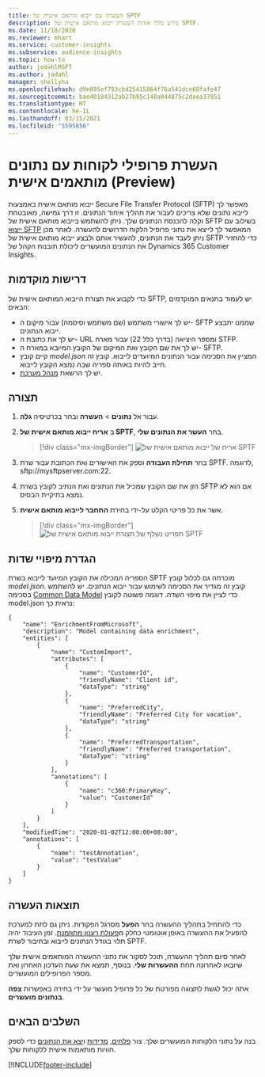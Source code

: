 ```yaml
---
title: העשרה עם ייבוא מותאם אישית של SPTF
description: מידע כללי אודות העשרת ייבוא מותאם אישית של SPTF.
ms.date: 11/18/2020
ms.reviewer: mhart
ms.service: customer-insights
ms.subservice: audience-insights
ms.topic: how-to
author: jodahlMSFT
ms.author: jodahl
manager: shellyha
ms.openlocfilehash: d9e095ef793cbd25415864f76a541dce68fafe47
ms.sourcegitcommit: bae40184312ab27b95c140a044875c2daea37951
ms.translationtype: HT
ms.contentlocale: he-IL
ms.lasthandoff: 03/15/2021
ms.locfileid: "5595856"
---
```

# <a name="enrich-customer-profiles-with-custom-data-preview"></a>העשרת פרופילי לקוחות עם נתונים מותאמים אישית (Preview)

ייבוא מותאם אישית באמצעות Secure File Transfer Protocol‏ (SFTP) מאפשר לך לייבא נתונים שלא צריכים לעבור את תהליך איחוד הנתונים. זו דרך גמישה, מאובטחת וקלה להכנסת הנתונים שלך. ניתן להשתמש בייבוא מותאם אישית של SFTP בשילוב עם [ייצוא SFTP](export-sftp.md) המאפשר לך לייצא את נתוני פרופיל הלקוח הדרושים להעשרה. לאחר מכן ניתן לעבד את הנתונים, להעשיר אותם ולבצע ייבוא מותאם אישית של SFTP כדי להחזיר את הנתונים המועשרים ליכולת תובנות הקהל של Dynamics 365 Customer Insights.

## <a name="prerequisites"></a>דרישות מוקדמות

כדי לקבוע את תצורת הייבוא המותאם אישית של SFTP, יש לעמוד בתנאים המוקדמים הבאים:

- יש לך אישורי משתמש (שם משתמש וסיסמה) עבור מיקום ה- SFTP שממנו יתבצע ייבוא הנתונים.
- יש לך את כתובת ה- URL ומספר היציאה (בדרך כלל 22) עבור מארח STFP.
- יש לך את שם הקובץ ואת המיקום של הקובץ המיובא במארח ה- SFTP.
- קיים קובץ *model.json* המציין את הסכימה עבור הנתונים המיועדים לייבוא. קובץ זה חייב להיות באותה ספריה שבה נמצא הקובץ לייבוא.
- יש לך הרשאת [מנהל מערכת](permissions.md#administrator).

## <a name="configuration"></a>תצורה

1. עבור אל **נתונים** > **העשרה** ובחר בכרטיסיה **גלה**.

1. ב **אריח ייבוא מותאם אישית של SPTF**, בחר **העשר את הנתונים שלי**.

   > [!div class="mx-imgBorder"]
   > ![אריח של ייבוא מותאם אישית של SPTF](media/SFTP_Custom_Import_tile.png "אריח של ייבוא מותאם אישית של SPTF")

1. בחר **תחילת העבודה** וספק את האישורים ואת הכתובת עבור שרת SPTF. לדוגמה, sftp://mysftpserver.com:22.

1. הזן את שם הקובץ שמכיל את הנתונים ואת הנתיב לקובץ בשרת SFTP אם הוא לא נמצא בתיקיית הבסיס.

1. אשר את כל פריטי הקלט על-ידי בחירת **התחבר לייבוא מותאם אישית**.

   > [!div class="mx-imgBorder"]
   > ![תפריט נשלף של תצורת ייבוא מותאם אישית של SPTF](media/SFTP_Custom_Import_Configuration_flyout.png "תפריט נשלף של תצורת ייבוא מותאם אישית של SPTF")

## <a name="defining-field-mappings"></a>הגדרת מיפויי שדות 

הספריה המכילה את הקובץ המיועד לייבוא בשרת SPTF מוכרחה גם לכלול קובץ *model.json*. קובץ זה מגדיר את הסכימה לשימוש עבור ייבוא הנתונים. יש להשתמש בסכימה [Common Data Model](/common-data-model/) כדי לציין את מיפוי השדה. דוגמה פשוטה לקובץ model.json נראית כך:

```
{
    "name": "EnrichmentFromMicrosoft",
    "description": "Model containing data enrichment",
    "entities": [
        {
            "name": "CustomImport",
            "attributes": [
                {
                    "name": "CustomerId",
                    "friendlyName": "Client id",
                    "dataType": "string"
                },
                {
                    "name": "PreferredCity",
                    "friendlyName": "Preferred City for vacation",
                    "dataType": "string"
                },
                {
                    "name": "PreferredTransportation",
                    "friendlyName": "Preferred transportation",
                    "dataType": "string"
                }
            ],
            "annotations": [
                {
                    "name": "c360:PrimaryKey",
                    "value": "CustomerId"
                }
            ]
        }
    ],
    "modifiedTime": "2020-01-02T12:00:00+08:00",
    "annotations": [
        {
            "name": "testAnnotation",
            "value": "testValue"
        }
    ]
}
```

## <a name="enrichment-results"></a>תוצאות העשרה

כדי להתחיל בתהליך ההעשרה בחר **הפעל** מסרגל הפקודות. ניתן גם לתת למערכת להפעיל את ההעשרה באופן אוטומטי כחלק מ[פעולת רענון מתוזמנת](system.md#schedule-tab). זמן העיבוד יהיה תלוי בגודל הנתונים לייבוא ובחיבור לשרת SPTF.

לאחר סיום תהליך ההעשרה, תוכל לסקור את נתוני ההעשרה המותאמים אישית שלך שיובאו לאחרונה תחת **ההעשרות שלי**. בנוסף, תמצא את שעת העדכון האחרון ואת מספר הפרופילים המועשרים.

אתה יכול לגשת לתצוגה מפורטת של כל פרופיל מועשר על ידי בחירה באפשרות **צפה בנתונים מועשרים**.

## <a name="next-steps"></a>השלבים הבאים

בנה על נתוני הלקוחות המועשרים שלך. צור [פלחים](segments.md), [מדידות](measures.md) ו[יצא את הנתונים](export-destinations.md) כדי לספק חוויות מותאמות אישית ללקוחות שלך.




[!INCLUDE[footer-include](../includes/footer-banner.md)]